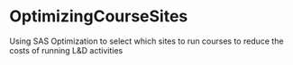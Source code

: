 # OptimizingCourseSites
Using SAS Optimization to select which sites to run courses to reduce the costs of running L&amp;D activities
